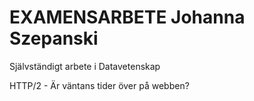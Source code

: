 # EXAMENSARBETE Johanna Szepanski
Självständigt arbete i Datavetenskap

HTTP/2 - Är väntans tider över på webben?
